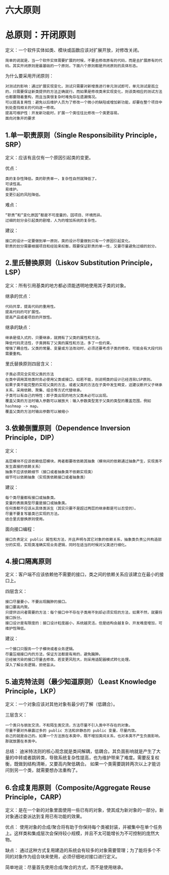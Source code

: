 # **六大原则**

# **总原则：开闭原则**

定义：一个软件实体如类、模块或函数应该对扩展开放，对修改关闭。

    简单的说就是，当一个软件实体需要扩展的时候，不要去修改原有的代码，而是去扩展原有的代码。其实开闭原则是最基础的一个原则，下面六个原则都是开闭原则的具体形态。

为什么要采用开闭原则：

    对测试的影响：通过扩展实现变化，测试只需要对新增类进行单元测试即可，单元测试是孤立的，只需要保证新类提供的方法正确就行。而如果是修改类来实现变化，则该类相应的测试方法也都要随着重构，而且当类很复杂时难免存在遗漏情况。
    可以提高复用性：避免以后维护人员为了修改一个微小的缺陷或增加新功能，却要在整个项目中到处查找相关的代码逐一修改。
    提高可维护性：开发新功能时，扩展一个类往往比修改一个类更容易。
    面向对象开的要求


## 1.单一职责原则（Single Responsibility Principle，SRP）

定义：应该有且仅有一个原因引起类的变更。

优点：

    类的复杂性降低。类的职责单一，复杂性自然就降低了。
    可读性高。
    易维护。
    变更引起的风险降低。

难点：

    “职责”和“变化原因”都是不可度量的，因项目、环境而异。
    过细的划分会引起类的剧增，人为的增加系统的复杂性。

建议：

    接口的设计一定要做到单一原则，类的设计尽量做到只有一个原因引起变化。
    职责的划分需要根据项目和经验来权衡，既要保证职责的单一性，又要尽量避免过细的划分。

## 2.里氏替换原则（Liskov Substitution Principle，LSP）

定义：所有引用基类的地方都必须能透明地使用其子类的对象。

继承的优点：

    代码共享，提高代码的重用性。
    提高代码的可扩展性。
    提高产品或者项目的开放性。

继承的缺点：

    继承是侵入式的，只要继承，就拥有了父类的属性和方法。
    降低代码灵活性，子类拥有了父类的属性和方法，多了一些约束。
    增强了耦合性。父类的常量、变量或方法改动时，必须还要考虑子类的修改，可能会有大段代码需要重构。

里氏替换原则四层含义：

    子类必须完全实现父类的方法
    在类中调用其他类时务必使用父类或接口，如若不能，则说明类的设计已经违背LSP原则。
    如果子类不能完整的实现父类的方法，或者父类的方法在子类中发生畸变，这建议断开父子继承关系，采用依赖、聚集、组合等方式代替继承。
    子类可以有自己的特性：即子类出现的地方父类未必可以出现。
    覆盖父类的方法时输入参数可以被放大：输入参数类型宽于父类的类型的覆盖范围，例如 hashmap -> map。
    覆盖父类的方法时输出参数可以被缩小

## **3.依赖倒置原则（Dependence Inversion Principle，DIP）**

定义：

    高层模块不应该依赖低层模块，两者都要改依赖其抽象（模块间的依赖通过抽象产生，实现类不发生直接的依赖关系）
    抽象不应该依赖细节（接口或者抽象类不依赖实现类）
    细节可以依赖抽象（实现类依赖接口或者抽象类）

建议：

    每个类尽量都有接口或抽象类。
    变量的表面类型尽量是接口或抽象类。
    任何类都不应该从具体类派生（其实只要不是超过两层的继承都是可以忍受的）。
    尽量不要复写基类已实现的方法。
    结合里氏替换原则使用。

面向接口编程：

    接口负责定义 public 属性和方法，并且声明与其它对象的依赖关系，抽象类负责公共构造部分的实现，实现类准确实现业务逻辑，同时在适当的时候对父类进行细化。

## **4.接口隔离原则**

定义：客户端不应该依赖他不需要的接口，类之间的依赖关系应该建立在最小的接口上。

四层含义：

    接口尽量要小，不要出现臃肿的接口。
    接口要高内聚。
    只提供访问者需要的方法：每个接口中不存在子类用不到却必须实现的方法，如果不然，就要将接口拆分。
    接口设计是有限度的：接口设计粒度越小，系统越灵活。但是结构会越复杂、开发难度增加，可维护性降低。

建议：

    一个接口只服务一个子模块或者业务逻辑。
    尽量压缩接口内的方法，保证方法都是有用的，避免臃肿。
    已经被污染的接口尽量去修改，若变更风险大，则采用适配器模式转化处理。
    深入了解业务逻辑，拒绝盲从。

## **5.迪克特法则（最少知道原则）（Least Knowledge Principle，LKP）**

定义：一个对象应该对其他对象有最少的了解（低耦合）。

三层含义：

    一个类只与朋友交流，不和陌生类交流，方法尽量不引入类中不存在的对象。
    尽量不要对外暴露过多的 public 方法和非静态的 public 变量，尽量内敛。
    自己的就是自己的。如果一个方法放在本类中，既不增加类间关系，也对本类不产生负面影响，那就放置在本类中。

总结：
    迪米特法则的核心观念就是类间解耦，低耦合。其负面影响就是产生了大量的中转或者跳转类，导致系统复杂性提高，也为维护带来了难度。需要反复权衡，既做到结构清晰，又要高内聚低耦合。
如果一个类需要跳转两次以上才能访问到另一个类，就需要想办法重构了。 

## **6.合成复用原则（Composite/Aggregate Reuse Principle，CARP）**

定义：是在一个新的对象里面使用一些已有的对象，使其成为新对象的一部分。新对象通过委派达到复用已有功能的效果。

优点：
    使用对象的合成/聚合将有助于你保持每个类被封装，并被集中在单个任务上。这样类和集成层次会保持较小规模，并且不太可能增长为不可控制的庞然大物。

缺点：
    通过这种方式复用建造的系统会有较多的对象需要管理；为了能将多个不同的对象作为组合块来使用，必须仔细地对接口进行定义。

简单地说：尽量首先使用合成/聚合的方式，而不是使用继承。
